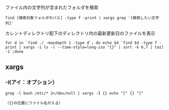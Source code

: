 ファイル内の文字列が含まれたフォルダを検索
```
find [検索対象フォルダのパス] -type f -print | xargs grep '[検索したい文字列]'
```


カレントディレクトリ配下のディレクトリ内の最新更新日のファイルを表示
```
for d in `find ./ -maxdepth 1 -type d`; do echo $d `find $d -type f -print | xargs -i ls -l --time-style=long-iso "{}" | sort -k 6,7 | tail -1`;done
```

## xargs
### -I(アイ：オプション）
```
grep -l bash /etc/* 2>/dev/null | xargs -I {} echo "[" {} "]"

（{}の位置にファイル名が入る）
```
